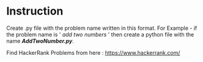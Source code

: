# Instruction
 
Create .py file with the problem name written in this format. For Example - if the problem name is ' *add two numbers* ' then create a python file with the name ***AddTwoNumber.py***.

Find HackerRank Problems from here : https://www.hackerrank.com/



